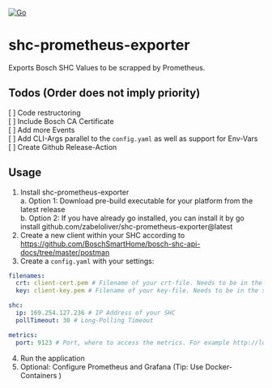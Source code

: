 [![Go](https://github.com/zabeloliver/shc-prometheus-exporter/actions/workflows/go.yml/badge.svg)](https://github.com/zabeloliver/shc-prometheus-exporter/actions/workflows/go.yml)  

# shc-prometheus-exporter
Exports Bosch SHC Values to be scrapped by Prometheus.

## Todos (Order does not imply priority)
[ ] Code restructoring  
[ ] Include Bosch CA Certificate  
[ ] Add more Events  
[ ] Add CLI-Args parallel to the `config.yaml` as well as support for Env-Vars  
[ ] Create Github Release-Action  


## Usage
1. Install shc-prometheus-exporter  
  a. Option 1: Download pre-build executable for your platform from the latest release  
  b. Option 2: If you have already go installed, you can install it by go install github.com/zabeloliver/shc-prometheus-exporter@latest
2. Create a new client within your SHC according to https://github.com/BoschSmartHome/bosch-shc-api-docs/tree/master/postman
3. Create a `config.yaml` with your settings:  
``` yaml
filenames:
  crt: client-cert.pem # Filename of your crt-file. Needs to be in the same folder as the executable
  key: client-key.pem # Filename of your key-file. Needs to be in the same folder as the executable

shc:
  ip: 169.254.127.236 # IP Address of your SHC
  pollTimeout: 30 # Long-Polling Timeout

metrics:
  port: 9123 # Port, where to access the metrics. For example http://localhost:9123/metrics
  ```  
4. Run the application
5. Optional: Configure Prometheus and Grafana (Tip: Use Docker-Containers )